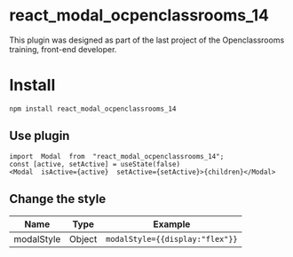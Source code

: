 # react_modal_ocpenclassrooms_14

This plugin was designed as part of the last project of the Openclassrooms training, front-end developer.


# Install

    npm install react_modal_ocpenclassrooms_14

## Use plugin

    import  Modal  from  "react_modal_ocpenclassrooms_14";
    const [active, setActive] = useState(false)
    <Modal  isActive={active}  setActive={setActive}>{children}</Modal>



## Change the style

|Name                |Type                          |Example                         |
|----------------|-------------------------------|-----------------------------|
|modalStyle|Object|`modalStyle={{display:"flex"}}`           |



